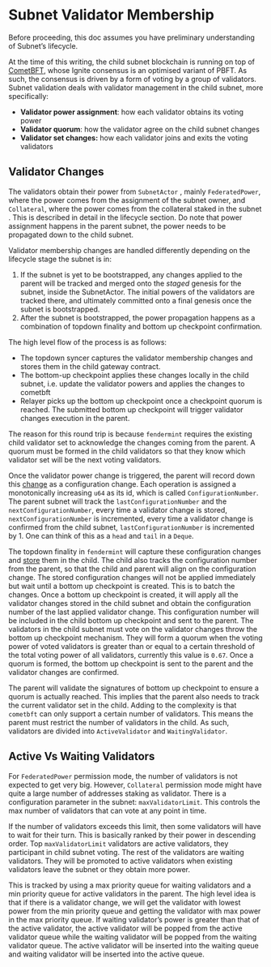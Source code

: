 # Subnet Validator Membership

Before proceeding, this doc assumes you have preliminary understanding of Subnet’s lifecycle.

At the time of this writing, the child subnet blockchain is running on top of [CometBFT](https://docs.cometbft.com/v0.37/), whose Ignite consensus is an optimised variant of PBFT. As such, the consensus is driven by a form of voting by a group of validators. Subnet validation deals with validator management in the child subnet, more specifically:

- **Validator power assignment**: how each validator obtains its voting power
- **Validator quorum**: how the validator agree on the child subnet changes
- **Validator set changes:** how each validator joins and exits the voting validators

## Validator Changes

The validators obtain their power from `SubnetActor` , mainly `FederatedPower`, where the power comes from the assignment of the subnet owner, and `Collateral`, where the power comes from the collateral staked in the subnet . This is described in detail in the lifecycle section. Do note that power assignment happens in the parent subnet, the power needs to be propagated down to the child subnet.

Validator membership changes are handled differently depending on the lifecycle stage the subnet is in:

1. If the subnet is yet to be bootstrapped, any changes applied to the parent will be tracked and merged onto the *staged* genesis for the subnet, inside the SubnetActor. The initial powers of the validators are tracked there, and ultimately committed onto a final genesis once the subnet is bootstrapped.
2. After the subnet is bootstrapped, the power propagation happens as a combination of topdown finality and bottom up checkpoint confirmation.

The high level flow of the process is as follows:

- The topdown syncer captures the validator membership changes and stores them in the child gateway contract.
- The bottom-up checkpoint applies these changes locally in the child subnet, i.e. update the validator powers and applies the changes to cometbft
- Relayer picks up the bottom up checkpoint once a checkpoint quorum is reached. The submitted bottom up checkpoint will trigger validator changes execution in the parent.

The reason for this round trip is because `fendermint` requires the existing child validator set to acknowledge the changes coming from the parent. A quorum must be formed in the child validators so that they know which validator set will be the next voting validators.

Once the validator power change is triggered, the parent will record down this [change](https://github.com/consensus-shipyard/ipc/blob/7af25c4c860f5ab828e8177927a0f8b6b7a7cc74/contracts/src/lib/LibStaking.sol#L516) as a configuration change. Each operation is assigned a monotonically increasing `u64` as its id, which is called `ConfigurationNumber`. The parent subnet will track the `lastConfigurationNumber` and the `nextConfigurationNumber`, every time a validator change is stored, `nextConfigurationNumber` is incremented, every time a validator change is confirmed from the child subnet, `lastConfigurationNumber` is incremented by 1. One can think of this as a `head` and `tail` in a `Deque`.

The topdown finality in `fendermint` will capture these configuration changes and [store](https://github.com/consensus-shipyard/ipc/blob/7af25c4c860f5ab828e8177927a0f8b6b7a7cc74/fendermint/vm/interpreter/src/chain.rs#L342) them in the child. The child also tracks the configuration number from the parent, so that the child and parent will align on the configuration change. The stored configuration changes will not be applied immediately but wait until a bottom up checkpoint is created. This is to batch the changes. Once a bottom up checkpoint is created, it will apply all the validator changes stored in the child subnet and obtain the configuration number of the last applied validator change. This configuration number will be included in the child bottom up checkpoint and sent to the parent. The validators in the child subnet must vote on the validator changes throw the bottom up checkpoint mechanism. They will form a quorum when the voting power of voted validators is greater than or equal to a certain threshold of the total voting power of all validators, currently this value is `0.67`. Once a quorum is formed, the bottom up checkpoint is sent to the parent and the validator changes are confirmed.

The parent will validate the signatures of bottom up checkpoint to ensure a quorum is actually reached. This implies that the parent also needs to track the current validator set in the child. Adding to the complexity is that `cometbft` can only support a certain number of validators. This means the parent must restrict the number of validators in the child. As such, validators are divided into `ActiveValidator` and `WaitingValidator`.

## Active Vs Waiting Validators

For `FederatedPower` permission mode, the number of validators is not expected to get very big. However, `Collateral` permission mode might have quite a large number of addresses staking as validator. There is a configuration parameter in the subnet: `maxValidatorLimit`. This controls the max number of validators that can vote at any point in time.

If the number of validators exceeds this limit, then some validators will have to wait for their turn. This is basically ranked by their power in descending order. Top `maxValidatorLimit` validators are active validators, they participant in child subnet voting. The rest of the validators are waiting validators. They will be promoted to active validators when existing validators leave the subnet or they obtain more power.

This is tracked by using a max priority queue for waiting validators and a min priority queue for active validators in the parent. The high level idea is that if there is a validator change, we will get the validator with lowest power from the min priority queue and getting the validator with max power in the max priority queue. If waiting validator’s power is greater than that of the active validator, the active validator will be popped from the active validator queue while the waiting validator will be popped from the waiting validator queue. The active validator will be inserted into the waiting queue and waiting validator will be inserted into the active queue.
